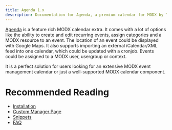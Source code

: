```yaml
---
title: Agenda 1.x
description: Documentation for Agenda, a premium calendar for MODX by Treehill Studio.
---
```


[Agenda](https://modmore.com/agenda/) is a feature rich MODX calendar extra. It comes with a lot of options like the ability to create and edit recurring events, assign categories and a MODX resource to an event. The location of an event could be displayed with Google Maps. It also supports importing an external iCalendar/XML feed into one calendar, which could be updated with a cronjob. Events could be assigned to a MODX user, usergroup or context.

It is a perfect solution for users looking for an extensive MODX event management calendar or just a well-supported MODX calendar component.

# Recommended Reading

- [Installation](01_Installation)
- [Custom Manager Page](02_Custom_Manager_Page)
- [Snippets](04_Snippets)
- [FAQ](07_FAQ)

